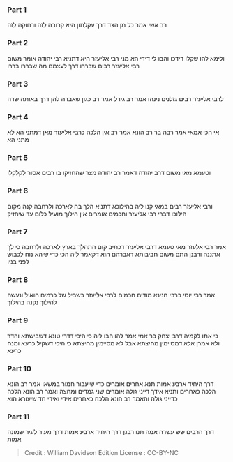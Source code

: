 
### Part 1
רב אשי אמר כל מן הצד דרך עקלתון היא קרובה לזה ורחוקה לזה

### Part 2
ולימא להו שקלו דידכו והבו לי דידי הא מני רבי אליעזר היא דתניא רבי יהודה אומר משום רבי אליעזר רבים שבררו דרך לעצמם מה שבררו בררו

### Part 3
לרבי אליעזר רבים גזלנים נינהו אמר רב גידל אמר רב כגון שאבדה להן דרך באותה שדה

### Part 4
אי הכי אמאי אמר רבה בר רב הונא אמר רב אין הלכה כרבי אליעזר מאן דמתני הא לא מתני הא

### Part 5
וטעמא מאי משום דרב יהודה דאמר רב יהודה מצר שהחזיקו בו רבים אסור לקלקלו

### Part 6
ורבי אליעזר רבים במאי קנו ליה בהילוכא דתניא הלך בה לארכה ולרחבה קנה מקום הילוכו דברי רבי אליעזר וחכמים אומרים אין הילוך מועיל כלום עד שיחזיק

### Part 7
אמר רבי אלעזר מאי טעמא דרבי אליעזר דכתיב קום התהלך בארץ לארכה ולרחבה כי לך אתננה ורבנן התם משום חביבותא דאברהם הוא דקאמר ליה הכי כדי שיהא נוח לכבוש לפני בניו

### Part 8
אמר רבי יוסי ברבי חנינא מודים חכמים לרבי אליעזר בשביל של כרמים הואיל ונעשה להילוך נקנה בהילוך

### Part 9
כי אתו לקמיה דרב יצחק בר אמי אמר להו הבו ליה כי היכי דדרי טונא דשבישתא והדר ולא אמרן אלא דמסיימין מחיצתא אבל לא מסיימין מחיצתא כי היכי דשקיל כרעא ומנח כרעא

### Part 10
דרך היחיד ארבע אמות תנא אחרים אומרים כדי שיעבור חמור במשאו אמר רב הונא הלכה כאחרים ותניא אידך דייני גולה אומרים שני גמדים ומחצה ואמר רב הונא הלכה כדייני גולה והאמר רב הונא הלכה כאחרים אידי ואידי חד שיעורא הוא

### Part 11
דרך הרבים שש עשרה אמה תנו רבנן דרך היחיד ארבע אמות דרך מעיר לעיר שמונה אמות

>Credit : William Davidson Edition
>License : CC-BY-NC